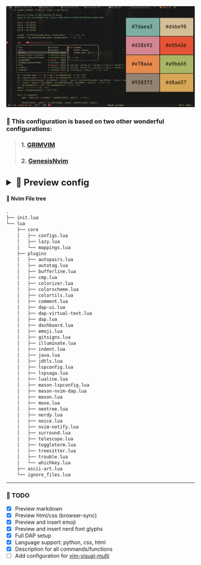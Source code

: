
![color-palette](./screenshots/color-palette.png)
---
### 🙏 This configuration is based on two other wonderful configurations:
> ###  1. [GRIMVIM](https://github.com/bibjaw99/workstation)
> ###  2. [GenesisNvim](https://github.com/Zproger/GenesisNvim)
<br />
<details>
    <summary style="font-size: 24px;"><strong>👀 Preview config</strong></summary>
    
+   <details>
        <summary style="font-size: 1.0em; font-weight: bold;">Start page</summary>
        <img src="./screenshots/dashboard.png" alt="dashboard">
    </details>

+    <details>
        <summary style="font-size: 1.0em; font-weight: bold;">Navigation</summary>
        <img src="./screenshots/laspsaga-and-nvim-tree.png" alt="lspsaga">
        <img src="./screenshots/telescope-gc.png" alt="telescope">
        <img src="./screenshots/telescope-gs.png" alt="telescope">
        <img src="./screenshots/telescope-ff.png" alt="telescope">
        <img src="./screenshots/toggelterm.png" alt="toggelterm">
        <img src="./screenshots/todo.png" alt="toggelterm">
        <img src="./screenshots/gitsigns.png" alt="LSP">
     </details>

+   <details>
        <summary style="font-size: 1.0em; font-weight: bold;">Language Server Protocol support</summary>
        <img src="./screenshots/java.png" alt="LSP">
        <img src="./screenshots/lsp-info-python.png" alt="LSP">
        <img src="./screenshots/lsp-info-jdtls.png" alt="LSP">
     </details>

+    <details>
        <summary style="font-size: 1.0em; font-weight: bold;">Debug Adapter Protocol client support</summary>
        <img src="./screenshots/dap-demonstration.png" alt="DAP">
     </details>

+    <details>
        <summary style="font-size: 1.0em; font-weight: bold;">Preview and insert emoji/nerd font glyphs</summary>
        <img src="./screenshots/emoji.png" alt="emoji">
        <img src="./screenshots/glyphs.png" alt="emoji">
     </details>

+    <details>
        <summary style="font-size: 1.0em; font-weight: bold;">Preview markdown file</summary>
        <img src="./screenshots/markdown.png" alt="markdown">
     </details>

+    <details>
        <summary style="font-size: 1.0em; font-weight: bold;">Syncing with the browser</summary>
        <img src="./screenshots/browser-sync.png" alt="markdown">
     </details>

+    <details>
        <summary style="font-size: 1.0em; font-weight: bold;">Tools for working with colors</summary>
        <img src="./screenshots/colors.png" alt="markdown">
     </details>

</details>

#### 📁 Nvim File tree

```
.
├── init.lua
└── lua
    ├── core
    │   ├── configs.lua
    │   ├── lazy.lua
    │   └── mappings.lua
    ├── plugins
    │   ├── autopairs.lua
    │   ├── autotag.lua
    │   ├── bufferline.lua
    │   ├── cmp.lua
    │   ├── colorizer.lua
    │   ├── colorscheme.lua
    │   ├── colortils.lua
    │   ├── comment.lua
    │   ├── dap-ui.lua
    │   ├── dap-virtual-text.lua
    │   ├── dap.lua
    │   ├── dashboard.lua
    │   ├── emoji.lua
    │   ├── gitsigns.lua
    │   ├── illuminate.lua
    │   ├── indent.lua
    │   ├── java.lua
    │   ├── jdtls.lua
    │   ├── lspconfig.lua
    │   ├── lspsaga.lua
    │   ├── lualine.lua
    │   ├── mason-lspconfig.lua
    │   ├── mason-nvim-dap.lua
    │   ├── mason.lua
    │   ├── move.lua
    │   ├── neotree.lua
    │   ├── nerdy.lua
    │   ├── noice.lua
    │   ├── nvim-notify.lua
    │   ├── surround.lua
    │   ├── telescope.lua
    │   ├── toggleterm.lua
    │   ├── treesitter.lua
    │   ├── trouble.lua
    │   └── whichkey.lua
    ├── ascii-art.lua
    └── ignore_files.lua
```
 ---
### 📜 TODO

- [x] Preview markdown
- [x] Preview html/css (browser-sync)
- [x] Preview and insert emoji
- [x] Preview and insert nerd font glyphs
- [x] Full DAP setup
- [x] Language support: python, css, html
- [x] Description for all commands/functions
- [ ] Add configuration for [vim-visual-multi](https://github.com/mg979/vim-visual-multi)
